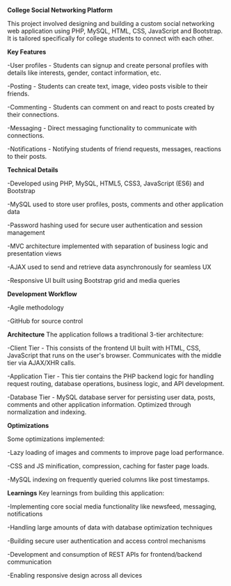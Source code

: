 **College Social Networking Platform**

This project involved designing and building a custom social networking web application using PHP, MySQL, HTML, CSS, JavaScript and Bootstrap. It is tailored specifically for college students to connect with each other.

**Key Features**

-User profiles - Students can signup and create personal profiles with details like interests, gender, contact information, etc.

-Posting - Students can create text, image, video posts visible to their friends.

-Commenting - Students can comment on and react to posts created by their connections.

-Messaging - Direct messaging functionality to communicate with connections.

-Notifications - Notifying students of friend requests, messages, reactions to their posts.

**Technical Details**

-Developed using PHP, MySQL, HTML5, CSS3, JavaScript (ES6) and Bootstrap

-MySQL used to store user profiles, posts, comments and other application data

-Password hashing used for secure user authentication and session management

-MVC architecture implemented with separation of business logic and presentation views

-AJAX used to send and retrieve data asynchronously for seamless UX

-Responsive UI built using Bootstrap grid and media queries

**Development Workflow**

-Agile methodology

-GitHub for source control

**Architecture**
The application follows a traditional 3-tier architecture:

-Client Tier - This consists of the frontend UI built with HTML, CSS, JavaScript that runs on the user's browser. Communicates with the middle tier via AJAX/XHR calls.

-Application Tier - This tier contains the PHP backend logic for handling request routing, database operations, business logic, and API development.

-Database Tier - MySQL database server for persisting user data, posts, comments and other application information. Optimized through normalization and indexing.

**Optimizations**

Some optimizations implemented:

-Lazy loading of images and comments to improve page load performance.

-CSS and JS minification, compression, caching for faster page loads.

-MySQL indexing on frequently queried columns like post timestamps.

**Learnings**
Key learnings from building this application:

-Implementing core social media functionality like newsfeed, messaging, notifications

-Handling large amounts of data with database optimization techniques

-Building secure user authentication and access control mechanisms

-Development and consumption of REST APIs for frontend/backend communication

-Enabling responsive design across all devices
